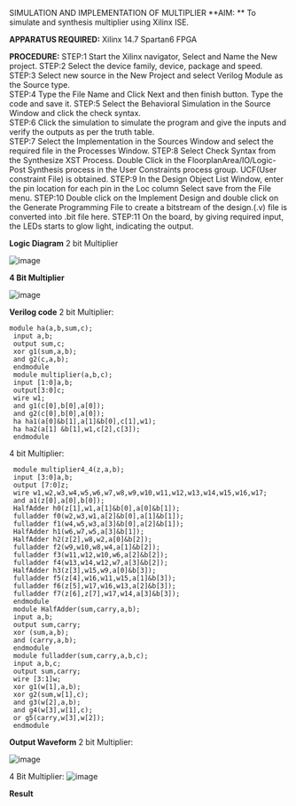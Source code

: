 SIMULATION AND IMPLEMENTATION OF MULTIPLIER
**AIM: **
 To simulate and synthesis multiplier using Xilinx ISE.

**APPARATUS REQUIRED:**
Xilinx 14.7
Spartan6 FPGA
  
**PROCEDURE:**
STEP:1  Start  the Xilinx navigator, Select and Name the New project.
STEP:2  Select the device family, device, package and speed.       
STEP:3  Select new source in the New Project and select Verilog Module as the Source type.                       
STEP:4  Type the File Name and Click Next and then finish button. Type the code and save it.
STEP:5  Select the Behavioral Simulation in the Source Window and click the check syntax.                       
STEP:6  Click the simulation to simulate the program and  give the inputs and verify the outputs as per the truth table.               
STEP:7  Select the Implementation in the Sources Window and select the required file in the Processes Window.
STEP:8  Select Check Syntax from the Synthesize  XST Process. Double Click in the  FloorplanArea/IO/Logic-Post Synthesis process in the User Constraints process group. UCF(User constraint File) is obtained. 
STEP:9  In the Design Object List Window, enter the pin location for each pin in the Loc column Select save from the File menu.
STEP:10 Double click on the Implement Design and double click on the Generate Programming File to create a bitstream of the design.(.v) file is converted into .bit file here.
STEP:11  On the board, by giving required input, the LEDs starts to glow light, indicating the output.

**Logic Diagram**
2 bit Multiplier

![image](https://github.com/navaneethans/VLSI-LAB-EXP-3/assets/6987778/7713750f-65e6-41c0-8082-5005eac4031c)

**4 Bit Multiplier**

![image](https://github.com/navaneethans/VLSI-LAB-EXP-3/assets/6987778/d95215dd-8cf1-4e08-93cc-96adfdd7fbdc)


**Verilog code**
2 bit Multiplier:
```
module ha(a,b,sum,c);
 input a,b;
 output sum,c;
 xor g1(sum,a,b);
 and g2(c,a,b);
 endmodule
 module multiplier(a,b,c);
 input [1:0]a,b;
 output[3:0]c;
 wire w1;
 and g1(c[0],b[0],a[0]);
 and g2(c[0],b[0],a[0]);
 ha ha1(a[0]&b[1],a[1]&b[0],c[1],w1);
 ha ha2(a[1] &b[1],w1,c[2],c[3]);
 endmodule
```

4 bit Multiplier:
```
 module multiplier4_4(z,a,b);
 input [3:0]a,b;
 output [7:0]z;
 wire w1,w2,w3,w4,w5,w6,w7,w8,w9,w10,w11,w12,w13,w14,w15,w16,w17;
 and a1(z[0],a[0],b[0]);
 HalfAdder h0(z[1],w1,a[1]&b[0],a[0]&b[1]);
 fulladder f0(w2,w3,w1,a[2]&b[0],a[1]&b[1]);
 fulladder f1(w4,w5,w3,a[3]&b[0],a[2]&b[1]);
 HalfAdder h1(w6,w7,w5,a[3]&b[1]);
 HalfAdder h2(z[2],w8,w2,a[0]&b[2]);
 fulladder f2(w9,w10,w8,w4,a[1]&b[2]);
 fulladder f3(w11,w12,w10,w6,a[2]&b[2]);
 fulladder f4(w13,w14,w12,w7,a[3]&b[2]);
 HalfAdder h3(z[3],w15,w9,a[0]&b[3]);
 fulladder f5(z[4],w16,w11,w15,a[1]&b[3]);
 fulladder f6(z[5],w17,w16,w13,a[2]&b[3]);
 fulladder f7(z[6],z[7],w17,w14,a[3]&b[3]);
 endmodule
 module HalfAdder(sum,carry,a,b);
 input a,b;
 output sum,carry;
 xor (sum,a,b);
 and (carry,a,b);
 endmodule
 module fulladder(sum,carry,a,b,c);
 input a,b,c;
 output sum,carry;
 wire [3:1]w;
 xor g1(w[1],a,b);
 xor g2(sum,w[1],c);
 and g3(w[2],a,b);
 and g4(w[3],w[1],c);
 or g5(carry,w[3],w[2]);
 endmodule
```

**Output Waveform**
2 bit Multiplier:

![image](https://github.com/hemakaruna/VLSI-LAB-EXP-3/assets/160728787/8db181ee-d635-46f7-8210-b403ddb14dd9)

4 Bit Multiplier:
![image](https://github.com/hemakaruna/VLSI-LAB-EXP-3/assets/160728787/11be5f84-63e3-445f-9238-0a374de20b1b)



**Result**



